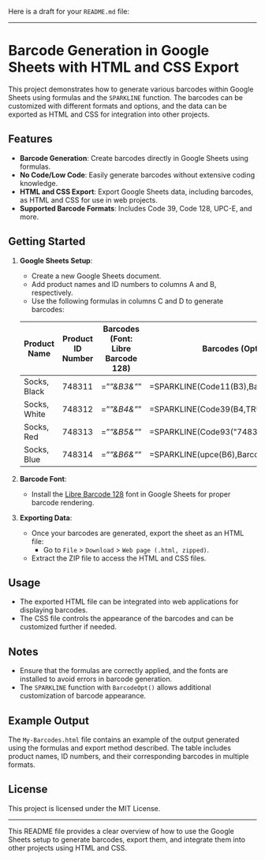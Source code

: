 Here is a draft for your `README.md` file:

---

# Barcode Generation in Google Sheets with HTML and CSS Export

This project demonstrates how to generate various barcodes within Google Sheets using formulas and the `SPARKLINE` function. The barcodes can be customized with different formats and options, and the data can be exported as HTML and CSS for integration into other projects.

## Features

- **Barcode Generation**: Create barcodes directly in Google Sheets using formulas.
- **No Code/Low Code**: Easily generate barcodes without extensive coding knowledge.
- **HTML and CSS Export**: Export Google Sheets data, including barcodes, as HTML and CSS for use in web projects.
- **Supported Barcode Formats**: Includes Code 39, Code 128, UPC-E, and more.

## Getting Started

1. **Google Sheets Setup**: 
   - Create a new Google Sheets document.
   - Add product names and ID numbers to columns A and B, respectively.
   - Use the following formulas in columns C and D to generate barcodes:

    | Product Name  | Product ID Number | Barcodes (Font: Libre Barcode 128) | Barcodes (Options) |
    |---------------|-------------------|-------------------------------------|-------------------|
    | Socks, Black  | 748311             | =”*”&B3&”*”                        | =SPARKLINE(Code11(B3),BarcodeOpt()) |
    | Socks, White  | 748312             | =”*”&B4&”*”                        | =SPARKLINE(Code39(B4,TRUE),BarcodeOpt()) |
    | Socks, Red    | 748313             | =”*”&B5&”*”                        | =SPARKLINE(Code93("748313"),BarcodeOpt()) |
    | Socks, Blue   | 748314             | =”*”&B6&”*”                        | =SPARKLINE(upce(B6),BarcodeOpt()) |

2. **Barcode Font**: 
   - Install the [Libre Barcode 128](https://fonts.google.com/specimen/Libre+Barcode+128) font in Google Sheets for proper barcode rendering.
   
3. **Exporting Data**:
   - Once your barcodes are generated, export the sheet as an HTML file:
     - Go to `File` > `Download` > `Web page (.html, zipped)`.
   - Extract the ZIP file to access the HTML and CSS files.

## Usage

- The exported HTML file can be integrated into web applications for displaying barcodes.
- The CSS file controls the appearance of the barcodes and can be customized further if needed.

## Notes

- Ensure that the formulas are correctly applied, and the fonts are installed to avoid errors in barcode generation.
- The `SPARKLINE` function with `BarcodeOpt()` allows additional customization of barcode appearance.

## Example Output

The `My-Barcodes.html` file contains an example of the output generated using the formulas and export method described. The table includes product names, ID numbers, and their corresponding barcodes in multiple formats.

## License

This project is licensed under the MIT License.

---

This README file provides a clear overview of how to use the Google Sheets setup to generate barcodes, export them, and integrate them into other projects using HTML and CSS.

